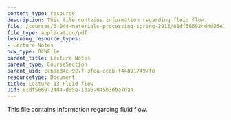 ```yaml
---
content_type: resource
description: This file contains information regarding fluid flow.
file: /courses/3-044-materials-processing-spring-2013/81df566924d4d05e13a6045b3dba7da4_MIT3_044S13_Lec12.pdf
file_type: application/pdf
learning_resource_types:
- Lecture Notes
ocw_type: OCWFile
parent_title: Lecture Notes
parent_type: CourseSection
parent_uid: cc6aed4c-927f-3fea-ccab-f448917497f8
resourcetype: Document
title: Lecture 13 Fluid flow
uid: 81df5669-24d4-d05e-13a6-045b3dba7da4
---
```

This file contains information regarding fluid flow.


